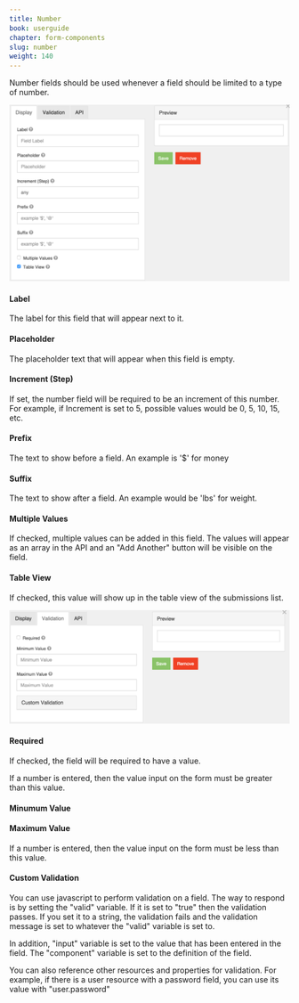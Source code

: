 ```yaml
---
title: Number
book: userguide
chapter: form-components
slug: number
weight: 140
---
```

<p>Number fields should be used whenever a field should be limited to a type of number.</p>
<img src="/assets/img/number-display.png">
<h4>Label</h4>
<p>The label for this field that will appear next to it.</p>
<h4>Placeholder</h4>
<p>The placeholder text that will appear when this field is empty.</p>
<h4>Increment (Step)</h4>
<p>If set, the number field will be required to be an increment of this number. For example, if Increment is set to 5, possible values would be 0, 5, 10, 15, etc.</p>
<h4>Prefix</h4>
<p>The text to show before a field. An example is '$' for money</p>
<h4>Suffix</h4>
<p>The text to show after a field. An example would be 'lbs' for weight.</p>
<h4>Multiple Values</h4>
<p>If checked, multiple values can be added in this field. The values will appear as an array in the API and an "Add Another" button will be visible on the field.</p>
<h4>Table View</h4>
<p>If checked, this value will show up in the table view of the submissions list.</p>
<img src="/assets/img/number-validation.png">
<h4>Required</h4>
<p>If checked, the field will be required to have a value.</p>
<p>If a number is entered, then the value input on the form must be greater than this value.</p><h4>Minumum Value</h4>
<h4>Maximum Value</h4>
<p>If a number is entered, then the value input on the form must be less than this value.</p>
<h4>Custom Validation</h4>
<p>You can use javascript to perform validation on a field. The way to respond is by setting the "valid" variable. If it is set to "true" then the validation passes. If you set it to a string, the validation fails and the validation message is set to whatever the "valid" variable is set to.</p>
<p>In addition, "input" variable is set to the value that has been entered in the field. The "component" variable is set to the definition of the field.</p>
<p>You can also reference other resources and properties for validation. For example, if there is a user resource with a password field, you can use its value with "user.password"</p>
